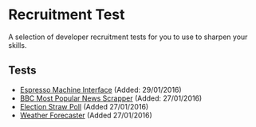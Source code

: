 # Recruitment Test

A selection of developer recruitment tests for you to use to sharpen your skills.

## Tests

 - [Espresso Machine Interface](espresso-machine.md) (Added: 29/01/2016)
 - [BBC Most Popular News Scrapper](news-scrapper.md) (Added: 27/01/2016)
 - [Election Straw Poll](straw-poll.md) (Added 27/01/2016)
 - [Weather Forecaster](weather-forecast.md) (Added 27/01/2016)

